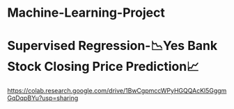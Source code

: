 # Machine-Learning-Project
# Supervised Regression-📉Yes Bank Stock Closing Price Prediction📈
https://colab.research.google.com/drive/1BwCgpmccWPyHGQQAcKl5GggmGqDqpBYu?usp=sharing
